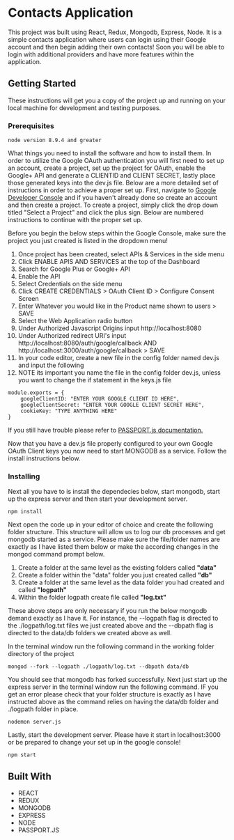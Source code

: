 # Contacts Application

This project was built using React, Redux, Mongodb, Express, Node. It is a simple contacts application where users can login using their Google account and then begin adding their own contacts! Soon you will be able to login with additional providers and have more features within the application.

## Getting Started

These instructions will get you a copy of the project up and running on your local machine for development and testing purposes. 

### Prerequisites

```
node version 8.9.4 and greater
```

What things you need to install the software and how to install them. In order to utilize the Google OAuth authentication you will first need to set up an account, create a project, set up the project for OAuth, enable the Google+ API and generate a CLIENTID and CLIENT SECRET, lastly place those generated keys into the dev.js file. Below are a more detailed set of instructions in order to achieve a proper set up. First, navigate to <a href= "https://console.developers.google.com" target="_blank">Google Developer Console</a> and if you haven't already done so create an account and then create a project. To create a project, simply click the drop down titled "Select a Project" and click the plus sign. Below are numbered instructions to continue with the proper set up. 

Before you begin the below steps within the Google Console, make sure the project you just created is listed in the dropdown menu! 

1. Once project has been created, select APIs & Services in the side menu
2. Click ENABLE APIS AND SERVICES at the top of the Dashboard
3. Search for Google Plus or Google+ API
4. Enable the API
5. Select Credentials on the side menu
6. Click CREATE CREDENTIALS > OAuth Client ID > Configure Consent Screen
7. Enter Whatever you would like in the Product name shown to users > SAVE 
8. Select the Web Application radio button
9. Under Authorized Javascript Origins input http://localhost:8080
10. Under Authorized redirect URI's input http://localhost:8080/auth/google/callback AND  http://localhost:3000/auth/google/callback > SAVE
11. In your code editor, create a new file in the config folder named dev.js and input the following
12. NOTE its important you name the file in the config folder dev.js, unless you want to change the if statement in the keys.js file

```
module.exports = {
    googleClientID: "ENTER YOUR GOOGLE CLIENT ID HERE",
    googleClientSecret: "ENTER YOUR GOOGLE CLIENT SECRET HERE",
    cookieKey: "TYPE ANYTHING HERE"
} 
```
If you still have trouble please refer to <a href="http://www.passportjs.org/docs/google/" target="_blank">PASSPORT.js documentation.</a>

Now that you have a dev.js file properly configured to your own Google OAuth Client keys you now need to start MONGODB as a service. Follow the install instructions below.

### Installing

Next all you have to is install the dependecies below, start mongodb, start up the express server and then start your development server.

```
npm install
```

Next open the code up in your editor of choice and create the following folder structure. This structure will allow us to log our db processes and get mongodb started as a service. Please make sure the file/folder names are exactly as I have listed them below or make the according changes in the mongod command prompt below. 

1. Create a folder at the same level as the existing folders called <strong>"data"</strong>
2. Create a folder within the "data" folder you just created called <strong>"db"</strong>
3. Create a folder at the same level as the data folder you had created and called <strong>"logpath"</strong>
4. Within the folder logpath create file called <strong>"log.txt"</strong>

These above steps are only necessary if you run the below mongodb demand exactly as I have it. For instance, the --logpath flag is directed to the ./logpath/log.txt files we just created above and the --dbpath flag is directed to the data/db folders we created above as well.                

In the terminal window run the following command in the working folder directory of the project

```
mongod --fork --logpath ./logpath/log.txt --dbpath data/db
```

You should see that mongodb has forked successfully. Next just start up the express server in the terminal window run the following command. IF you get an error please check that your folder structure is exactly as I have instructed above as the command relies on having the data/db folder and ./logpath folder in place.

```
nodemon server.js 
```

Lastly, start the development server. Please have it start in localhost:3000 or be prepared to change your set up in the google console!

```
npm start
```

## Built With

* REACT
* REDUX
* MONGODB
* EXPRESS
* NODE
* PASSPORT.JS



